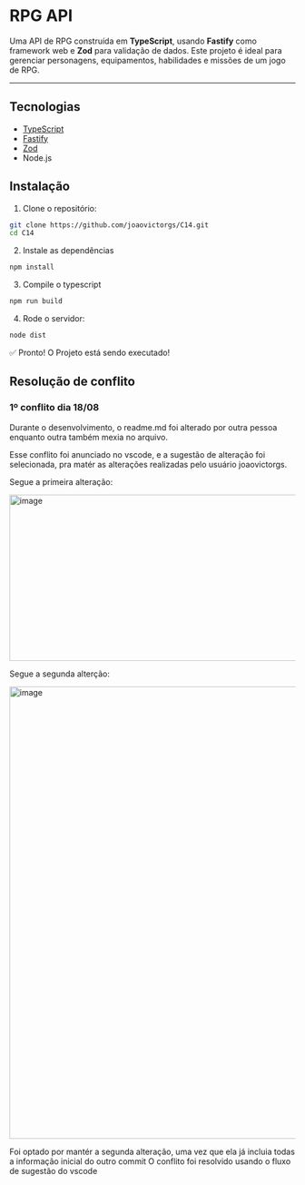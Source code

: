 # RPG API

Uma API de RPG construída em **TypeScript**, usando **Fastify** como framework web e **Zod** para validação de dados. Este projeto é ideal para gerenciar personagens, equipamentos, habilidades e missões de um jogo de RPG.

---

## Tecnologias

- [TypeScript](https://www.typescriptlang.org/)
- [Fastify](https://www.fastify.io/)
- [Zod](https://github.com/colinhacks/zod)
- Node.js

## Instalação

1. Clone o repositório:

```bash
git clone https://github.com/joaovictorgs/C14.git
cd C14
```

2. Instale as dependências

```bash
npm install
```

3. Compile o typescript

```bash
npm run build
```

4. Rode o servidor:

```bash
node dist
```

✅ Pronto! O Projeto está sendo executado!

## Resolução de conflito 

### 1º conflito dia 18/08

Durante o desenvolvimento, o readme.md foi alterado por outra pessoa enquanto outra também mexia no arquivo.

Esse conflito foi anunciado no vscode, e a sugestão de alteração foi selecionada, pra matér as alterações realizadas pelo usuário joaovictorgs.

Segue a primeira alteração: 

<img width="1542" height="293" alt="image" src="https://github.com/user-attachments/assets/731558ce-28a8-4ce0-a551-4186f1f0de3c" />

Segue a segunda alterção:

<img width="772" height="797" alt="image" src="https://github.com/user-attachments/assets/f6b16c66-e3d0-4700-b2ed-b127fd13a853" />

Foi optado por mantér a segunda alteração, uma vez que ela já incluia todas a informação inicial do outro commit
O conflito foi resolvido usando o fluxo de sugestão do vscode
